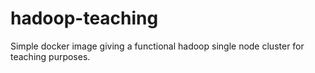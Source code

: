 # hadoop-teaching
Simple docker image giving a functional hadoop single node cluster for teaching purposes.
